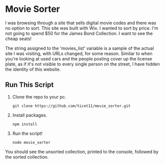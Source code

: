# Movie Sorter

I was browsing through a site that sells digital movie codes and there was no option to sort. This site was built with Wix. I wanted to sort by price. I'm not going to spend $50 for the James Bond Collection. I want to see the cheap seats!

The string assigned to the 'movies_list' variable is a sample of the actual site I was visiting, with URLs changed, for some reason. Similar to when you're looking at used cars and the people posting cover up the license plate, as if it's not visible to every single person on the street, I have hidden the identity of this website.

## Run This Script

1. Clone the repo to your pc.

    `git clone https://github.com/ticet11/movie_sorter.git`
2. Install packages.

    `npm install`
3. Run the script!

    `node movie_sorter`

You should see the unsorted collection, printed to the console, followed by the sorted collection.
